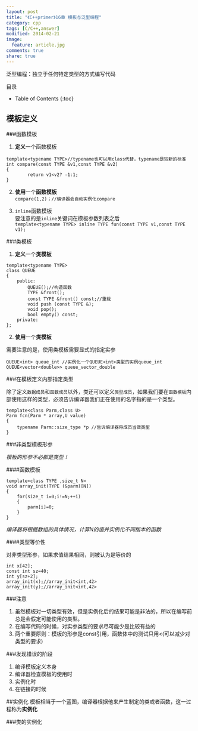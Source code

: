 ```yaml
---
layout: post
title: "《C++primer》16章 模板与泛型编程"
category: cpp
tags: [C/C++,answer]
modified: 2014-02-21
image:
  feature: article.jpg
comments: true
share: true
---
```


泛型编程：独立于任何特定类型的方式编写代码

目录

* Table of Contents
{:toc}

## 模板定义

###函数模板

1. **定义**一个函数模板    
```
template<typename TYPE>//typename也可以用class代替，typename是较新的标准
int compare(const TYPE &v1,const TYPE &v2)
{
        return v1<v2? -1:1;
}
```

2. **使用**一个**函数模板**  
`compare(1,2)；//编译器会自动实例化compare`

3. `inline`函数模板  
要注意的是`inline`关键词在模板参数列表之后  
`template<typename TYPE> inline TYPE fun(const TYPE v1,const TYPE v1);`



###类模板

1. **定义**一个**类模板**  
```
template<typename TYPE> 
class QUEUE
{
    public:
        QUEUE();//构造函数
        TYPE &front();
        const TYPE &front() const;//重载
        void push (const TYPE &);
        void pop();
        bool empty() const;
    private:
};
```
2. **使用**一个**类模板**      

需要注意的是，使用类模板需要显式的指定实参


    QUEUE<int> queue_int //实例化一个QUEUE<int>类型的实例queue_int
    QUEUE<vector<double>> queue_vector_double


###在模板定义内部指定类型

除了定义`数据成员`和`函数成员`以外，类还可以定义`类型成员`，如果我们要在`函数模板`内部使用这样的类型，必须告诉编译器我们正在使用的名字指的是一个类型。

```
template<class Parm,class U>
Parm fcn(Parm * array,U value)
{
    typename Parm::size_type *p //告诉编译器将成员当做类型
}
```

###非类型模板形参

*模板的形参不必都是类型！*

####函数模板


```//初始化一个数组为全0
template<class TYPE ,size_t N>
void array_init(TYPE (&parm)[N])
{
    for(size_t i=0;i!=N;++i)
    {
        parm[i]=0;
    }
}
```
*编译器将根据数组的具体情况，计算N的值并实例化不同版本的函数*

####类型等价性

对非类型形参，如果求值结果相同，则被认为是等价的


```
int x[42];
const int sz=40;
int y[sz+2];
array_init(x);//array_init<int,42>
array_init(y);//array_init<int,42>
```

###注意
1. 虽然模板对一切类型有效，但是实例化后的结果可能是非法的，所以在编写前总是会假定可能使用的类型。
2. 在编写代码的时候，对实参类型的要求尽可能少是比较有益的
3. 两个重要原则：模板的形参是const引用，函数体中的测试只用<(可以减少对类型的要求)

###发现错误的阶段
1. 编译模板定义本身
2. 编译器检查模板的使用时
3. 实例化时
4. 在链接的时候

##实例化
模板相当于一个蓝图，编译器根据他来产生制定的类或者函数，这一过程称为**实例化**

###类的实例化



















